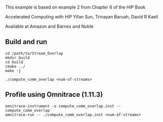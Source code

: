This example is based on example 2 from Chapter 6 of the HIP Book

Accelerated Computing with HIP
Yifan Sun, Trinayan Baruah, David R Kaeli

Available at Amazon and Barnes and Noble

## Build and run
```
cd /path/to/Stream_Overlap
mkdir build
cd build
cmake ../
make -j

./compute_comm_overlap <num-of-streams>
```

## Profile using Omnitrace (1.11.3)
```
omnitrace-instrument -o compute_comm_overlap.inst -- compute_comm_overlap
omnitrace-run -- ./compute_comm_overlap.inst <num-of-streams>
```
